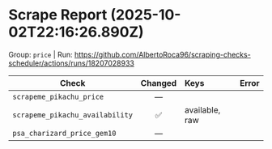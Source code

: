 # Scrape Report (2025-10-02T22:16:26.890Z)

Group: `price`  |  Run: https://github.com/AlbertoRoca96/scraping-checks-scheduler/actions/runs/18207028933

| Check | Changed | Keys | Error |
|---|:---:|:--|:--|
| `scrapeme_pikachu_price` | — |  |  |
| `scrapeme_pikachu_availability` | ✅ | available, raw |  |
| `psa_charizard_price_gem10` | — |  |  |

